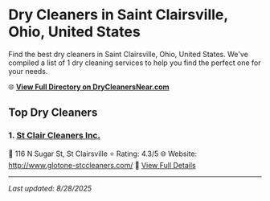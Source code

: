 # Dry Cleaners in Saint Clairsville, Ohio, United States

Find the best dry cleaners in Saint Clairsville, Ohio, United States. We've compiled a list of 1 dry cleaning services to help you find the perfect one for your needs.

🌐 **[View Full Directory on DryCleanersNear.com](https://drycleanersnear.com/city/US/Ohio/Saint%20Clairsville)**

## Top Dry Cleaners

### 1. [St Clair Cleaners Inc.](https://drycleanersnear.com/dryCleaner/68897ca369a0219c2bf77afa/st-clair-cleaners-inc)
📍 116 N Sugar St, St Clairsville
⭐ Rating: 4.3/5
🌐 Website: http://www.glotone-stccleaners.com/
🔗 [View Full Details](https://drycleanersnear.com/dryCleaner/68897ca369a0219c2bf77afa/st-clair-cleaners-inc)


---

*Last updated: 8/28/2025*
